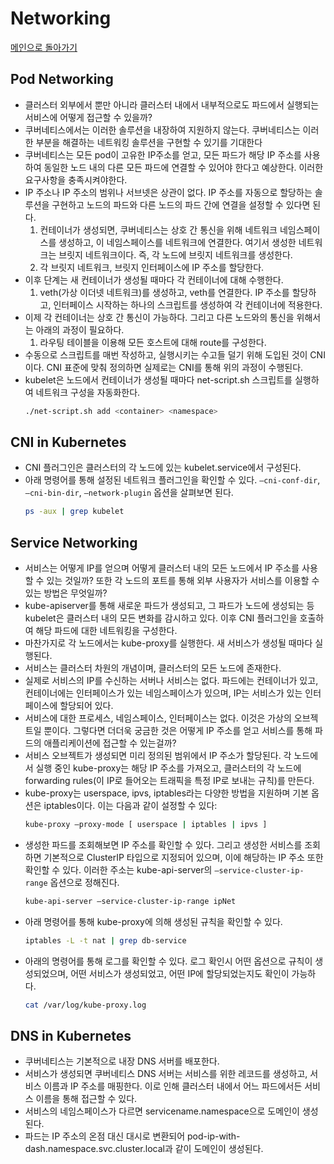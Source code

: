 # Networking

[메인으로 돌아가기](../../README.md)

## Pod Networking

- 클러스터 외부에서 뿐만 아니라 클러스터 내에서 내부적으로도 파드에서 실행되는 서비스에 어떻게 접근할 수 있을까?
- 쿠버네티스에서는 이러한 솔루션을 내장하여 지원하지 않는다. 쿠버네티스는 이러한 부분을 해결하는 네트워킹 솔루션을 구현할 수 있기를 기대한다
- 쿠버네티스는 모든 pod이 고유한 IP주소를 얻고, 모든 파드가 해당 IP 주소를 사용하여 동일한 노드 내의 다른 모든 파드에 연결할 수 있어야 한다고 예상한다. 이러한 요구사항을 충족시켜야한다.
- IP 주소나 IP 주소의 범위나 서브넷은 상관이 없다. IP 주소를 자동으로 할당하는 솔루션을 구현하고 노드의 파드와 다른 노드의 파드 간에 연결을 설정할 수 있다면 된다.
  1. 컨테이너가 생성되면, 쿠버네티스는 상호 간 통신을 위해 네트워크 네임스페이스를 생성하고, 이 네임스페이스를 네트워크에 연결한다. 여기서 생성한 네트워크는 브릿지 네트워크이다. 즉, 각 노드에 브릿지
     네트워크를 생성한다.
  2. 각 브릿지 네트워크, 브릿지 인터페이스에 IP 주소를 할당한다.
- 이후 단계는 새 컨테이너가 생성될 때마다 각 컨테이너에 대해 수행한다.
  1. veth(가상 이더넷 네트워크)를 생성하고, veth를 연결한다. IP 주소를 할당하고, 인터페이스 시작하는 하나의 스크립트를 생성하여 각 컨테이너에 적용한다.
- 이제 각 컨테이너는 상호 간 통신이 가능하다. 그리고 다른 노드와의 통신을 위해서는 아래의 과정이 필요하다.
  1. 라우팅 테이블을 이용해 모든 호스트에 대해 route를 구성한다.
- 수동으로 스크립트를 매번 작성하고, 실행시키는 수고들 덜기 위해 도입된 것이 CNI이다. CNI 표준에 맞춰 정의하면 실제로는 CNI를 통해 위의 과정이 수행된다.
- kubelet은 노드에서 컨테이너가 생성될 때마다 net-script.sh 스크립트를 실행하여 네트워크 구성을 자동화한다.
  ```bash
  ./net-script.sh add <container> <namespace>
  ```

## CNI in Kubernetes

- CNI 플러그인은 클러스터의 각 노드에 있는 kubelet.service에서 구성된다.
- 아래 명령어를 통해 설정된 네트워크 플러그인을 확인할 수 있다. `—cni-conf-dir`, `—cni-bin-dir`, `—network-plugin` 옵션을 살펴보면 된다.
  ```bash
  ps -aux | grep kubelet
  ```

## Service Networking

- 서비스는 어떻게 IP를 얻으며 어떻게 클러스터 내의 모든 노드에서 IP 주소를 사용할 수 있는 것일까? 또한 각 노드의 포트를 통해 외부 사용자가 서비스를 이용할 수 있는 방법은 무엇일까?
- kube-apiserver를 통해 새로운 파드가 생성되고, 그 파드가 노드에 생성되는 등 kubelet은 클러스터 내의 모든 변화를 감시하고 있다. 이후 CNI 플러그인을 호출하여 해당 파드에 대한 네트워킹을
  구성한다.
- 마찬가지로 각 노드에서는 kube-proxy를 실행한다. 새 서비스가 생성될 때마다 실행된다.
- 서비스는 클러스터 차원의 개념이며, 클러스터의 모든 노드에 존재한다.
- 실제로 서비스의 IP를 수신하는 서버나 서비스는 없다. 파드에는 컨테이너가 있고, 컨테이너에는 인터페이스가 있는 네임스페이스가 있으며, IP는 서비스가 있는 인터페이스에 할당되어 있다.
- 서비스에 대한 프로세스, 네임스페이스, 인터페이스는 없다. 이것은 가상의 오브젝트일 뿐이다. 그렇다면 더더욱 궁금한 것은 어떻게 IP 주소를 얻고 서비스를 통해 파드의 애플리케이션에 접근할 수 있는걸까?
- 서비스 오브젝트가 생성되면 미리 정의된 범위에서 IP 주소가 할당된다. 각 노드에서 실행 중인 kube-proxy는 해당 IP 주소를 가져오고, 클러스터의 각 노드에 forwarding rules(이 IP로
  들어오는 트래픽을 특정 IP로 보내는 규칙)를 만든다.
- kube-proxy는 userspace, ipvs, iptables라는 다양한 방법을 지원하며 기본 옵션은 iptables이다. 이는 다음과 같이 설정할 수 있다:
  ```bash
  kube-proxy —proxy-mode [ userspace | iptables | ipvs ]
  ```
- 생성한 파드를 조회해보면 IP 주소를 확인할 수 있다. 그리고 생성한 서비스를 조회하면 기본적으로 ClusterIP 타입으로 지정되어 있으며, 이에 해당하는 IP 주소 또한 확인할 수 있다. 이러한 주소는
  kube-api-server의 `—service-cluster-ip-range` 옵션으로 정해진다.
  ```bash
  kube-api-server —service-cluster-ip-range ipNet
  ```
- 아래 명령어를 통해 kube-proxy에 의해 생성된 규칙을 확인할 수 있다.
  ```bash
  iptables -L -t nat | grep db-service
  ```
- 아래의 명령어를 통해 로그를 확인할 수 있다. 로그 확인시 어떤 옵션으로 규칙이 생성되었으며, 어떤 서비스가 생성되었고, 어떤 IP에 할당되었는지도 확인이 가능하다.
  ```bash
  cat /var/log/kube-proxy.log
  ```

## DNS in Kubernetes

- 쿠버네티스는 기본적으로 내장 DNS 서버를 배포한다.
- 서비스가 생성되면 쿠버네티스 DNS 서버는 서비스를 위한 레코드를 생성하고, 서비스 이름과 IP 주소를 매핑한다. 이로 인해 클러스터 내에서 어느 파드에서든 서비스 이름을 통해 접근할 수 있다.
- 서비스의 네임스페이스가 다르면 servicename.namespace으로 도메인이 생성된다.
- 파드는 IP 주소의 온점 대신 대시로 변환되어 pod-ip-with-dash.namespace.svc.cluster.local과 같이 도메인이 생성된다.
